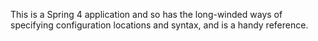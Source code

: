 This is a Spring 4 application and so has the long-winded ways of specifying configuration locations and syntax, and is a handy reference.